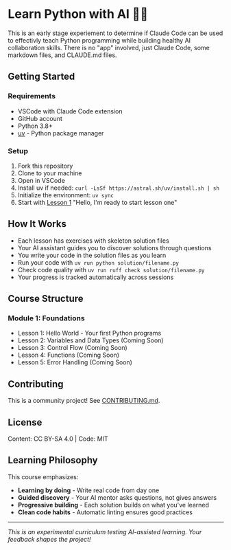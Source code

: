 # Learn Python with AI 🤖🐍

This is an early stage experiement to determine if Claude Code can be used to effectivly teach Python programming while building healthy AI collaboration skills. There is no "app" involved, just Claude Code, some markdown files, and CLAUDE.md files.

## Getting Started

### Requirements
- VSCode with Claude Code extension
- GitHub account
- Python 3.8+
- [uv](https://docs.astral.sh/uv/) - Python package manager

### Setup
1. Fork this repository
2. Clone to your machine
3. Open in VSCode
4. Install uv if needed: `curl -LsSf https://astral.sh/uv/install.sh | sh`
5. Initialize the environment: `uv sync`
6. Start with [Lesson 1](modules/01-foundations/lessons/01-hello-ai/README.md) "Hello, I'm ready to start lesson one"

## How It Works

- Each lesson has exercises with skeleton solution files
- Your AI assistant guides you to discover solutions through questions
- You write your code in the solution files as you learn
- Run your code with `uv run python solution/filename.py`
- Check code quality with `uv run ruff check solution/filename.py`
- Your progress is tracked automatically across sessions

## Course Structure

### Module 1: Foundations
- Lesson 1: Hello World - Your first Python programs
- Lesson 2: Variables and Data Types (Coming Soon)
- Lesson 3: Control Flow (Coming Soon)
- Lesson 4: Functions (Coming Soon)
- Lesson 5: Error Handling (Coming Soon)

## Contributing

This is a community project! See [CONTRIBUTING.md](CONTRIBUTING.md).

## License

Content: CC BY-SA 4.0 | Code: MIT

## Learning Philosophy

This course emphasizes:
- **Learning by doing** - Write real code from day one
- **Guided discovery** - Your AI mentor asks questions, not gives answers
- **Progressive building** - Each solution builds on what you've learned
- **Clean code habits** - Automatic linting ensures good practices

---

*This is an experimental curriculum testing AI-assisted learning. Your feedback shapes the project!*
